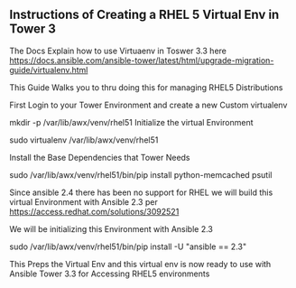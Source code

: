## Instructions of Creating a RHEL 5 Virtual Env in Tower 3
The Docs Explain how to use Virtuaenv in Toswer 3.3 here
https://docs.ansible.com/ansible-tower/latest/html/upgrade-migration-guide/virtualenv.html

This Guide Walks you to thru doing this for managing RHEL5 Distributions


First Login to your Tower Environment and create a new Custom virtualenv

 mkdir -p /var/lib/awx/venv/rhel51
Initialize the virtual Environment

sudo virtualenv /var/lib/awx/venv/rhel51

Install the Base Dependencies that Tower Needs

sudo /var/lib/awx/venv/rhel51/bin/pip install python-memcached psutil

Since  ansible 2.4 there has been no support for RHEL we will build this virtual Environment
with Ansible 2.3  per https://access.redhat.com/solutions/3092521

We will be initializing this Environment with Ansible 2.3


sudo /var/lib/awx/venv/rhel51/bin/pip install -U "ansible == 2.3"

This Preps the Virtual Env and this virtual env is now ready to use
with Ansible Tower 3.3  for Accessing RHEL5 environments


 
